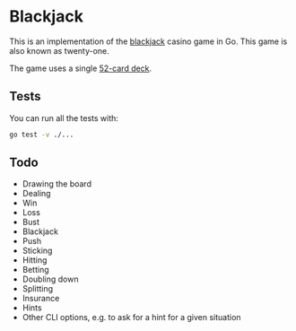 Blackjack
=========

This is an implementation of the
[blackjack](https://en.wikipedia.org/wiki/Blackjack) casino game in Go. This
game is also known as twenty-one.

The game uses a single
[52-card deck](https://en.wikipedia.org/wiki/Standard_52-card_deck).

## Tests

You can run all the tests with:

```bash
go test -v ./...
```

## Todo

 - Drawing the board
 - Dealing
 - Win
 - Loss
 - Bust
 - Blackjack
 - Push
 - Sticking
 - Hitting
 - Betting
 - Doubling down
 - Splitting
 - Insurance
 - Hints
 - Other CLI options, e.g. to ask for a hint for a given situation
